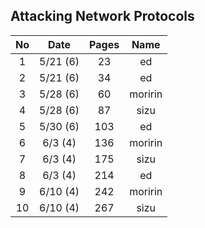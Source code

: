## Attacking Network Protocols
| No  | Date     | Pages | Name    |
|:---:|:--------:|:-----:|:-------:|
| 1   | 5/21 (6) | 23    | ed      |
| 2   | 5/21 (6) | 34    | ed      |
| 3   | 5/28 (6) | 60    | moririn |
| 4   | 5/28 (6) | 87    | sizu    |
| 5   | 5/30 (6) | 103   | ed      |
| 6   | 6/3  (4) | 136   | moririn |
| 7   | 6/3  (4) | 175   | sizu    |
| 8   | 6/3  (4) | 214   | ed      |
| 9   | 6/10 (4) | 242   | moririn |
| 10  | 6/10 (4) | 267   | sizu    |
